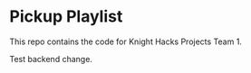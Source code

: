 # Pickup Playlist

This repo contains the code for Knight Hacks Projects Team 1.

Test backend change.
